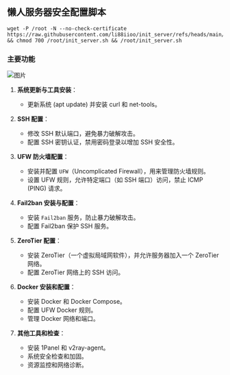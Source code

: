 ## 懒人服务器安全配置脚本
```
wget -P /root -N --no-check-certificate https://raw.githubusercontent.com/li88iioo/init_server/refs/heads/main/init_server.sh && chmod 700 /root/init_server.sh && /root/init_server.sh
```

### 主要功能
![图片](https://github.com/user-attachments/assets/66bedcec-e8a5-4226-a47a-65183778c472)


1. **系统更新与工具安装**：
   - 更新系统 (apt update) 并安装 curl 和 net-tools。
   
2. **SSH 配置**：
   - 修改 SSH 默认端口，避免暴力破解攻击。
   - 配置 SSH 密钥认证，禁用密码登录以增加 SSH 安全性。
   
3. **UFW 防火墙配置**：
   - 安装并配置 `UFW`（Uncomplicated Firewall），用来管理防火墙规则。
   - 设置 UFW 规则，允许特定端口（如 SSH 端口）访问，禁止 ICMP (PING) 请求。
   
4. **Fail2ban 安装与配置**：
   - 安装 `Fail2ban` 服务，防止暴力破解攻击。
   - 配置 Fail2ban 保护 SSH 服务。
   
5. **ZeroTier 配置**：
   - 安装 ZeroTier（一个虚拟局域网软件），并允许服务器加入一个 ZeroTier 网络。
   - 配置 ZeroTier 网络上的 SSH 访问。

6. **Docker 安装和配置**：
   - 安装 Docker 和 Docker Compose。
   - 配置 UFW Docker 规则。
   - 管理 Docker 网络和端口。
7. **其他工具和检查**：
   - 安装 1Panel 和 v2ray-agent。
   - 系统安全检查和加固。
   - 资源监控和网络诊断。

     
